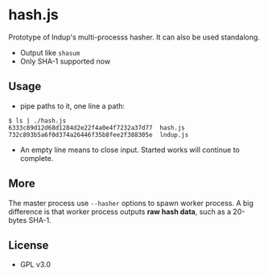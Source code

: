 # hash.js

Prototype of lndup's multi-processs hasher. It can also be used standalong.

- Output like `shasum`
- Only SHA-1 supported now

## Usage

- pipe paths to it, one line a path:

```shell
$ ls | ./hash.js
6333c89d12d68d1284d2e22f4a0e4f7232a37d77  hash.js
732c893b5a6f0d374a26446f35b8fee2f388305e  lndup.js
```

- An empty line means to close input. Started works will continue to complete.

## More

The master process use `--hasher` options to spawn worker process. A big difference is that worker process outputs **raw hash data**, such as a 20-bytes SHA-1.

## License

- GPL v3.0